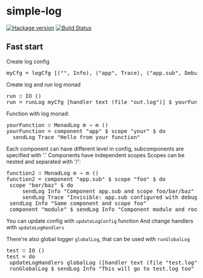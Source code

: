 # simple-log

[![Hackage version](https://img.shields.io/hackage/v/simple-log.svg?style=flat)](http://hackage.haskell.org/package/simple-log) [![Build Status](https://travis-ci.org/mvoidex/simple-log.png)](https://travis-ci.org/mvoidex/simple-log)

Fast start
--------

Create log config
<pre>
myCfg = logCfg [("", Info), ("app", Trace), ("app.sub", Debug)]
</pre>

Create log and run log monad
<pre>
run ∷ IO ()
run = runLog myCfg [handler text (file "out.log")] $ yourFunction
</pre>

Function with log monad:
<pre>
yourFunction ∷ MonadLog m ⇒ m ()
yourFunction = component "app" $ scope "your" $ do
  sendLog Trace "Hello from your function"
</pre>

Each component can have different level in config, subcomponents are specified with '.'
Components have independent scopes
Scopes can be nested and separated with '/':
<pre>
function2 ∷ MonadLog m ⇒ m ()
function2 = component "app.sub" $ scope "foo" $ do
 scope "bar/baz" $ do
     sendLog Info "Component app.sub and scope foo/bar/baz"
     sendLog Trace "Invisible: app.sub configured with debug level"
 sendLog Info "Same component and scope foo"
 component "module" $ sendLog Info "Component module and root scope"
</pre>

You can update config with `updateLogConfig` function
And change handlers with `updateLogHandlers`

There're also global logger `globalLog`, that can be used with `runGlobalLog`
<pre>
test ∷ IO ()
test = do
 updateLogHandlers globalLog ([handler text (file "test.log")]:)
 runGlobalLog $ sendLog Info "This will go to test.log too"
</pre>
